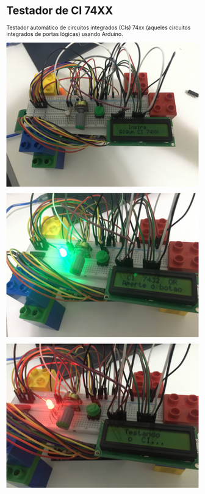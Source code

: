 # Testador de CI 74XX
Testador automático de circuitos integrados (CIs) 74xx (aqueles circuitos integrados de portas lógicas) usando Arduino.

![Testador montado](https://github.com/thiago-aguilar1/74-IC-Tester/blob/main/IMG_8304.JPG)


![Reconhecendo presença de CI](https://github.com/thiago-aguilar1/74-IC-Tester/blob/main/IMG_8307.JPG)


![Verificando o CI](https://github.com/thiago-aguilar1/74-IC-Tester/blob/main/IMG_8308.JPG)
